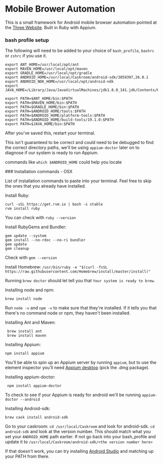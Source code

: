 # Mobile Brower Automation
This is a small framework for Android mobile browser automation pointed at the [Three Website](www.three.co.uk). Built in Ruby with Appium.  

### bash profile setup

The following will need to be added to your choice of `bash_profile`, `bashrc` or `zshrc` if you use it.

```
export ANT_HOME=/usr/local/opt/ant
export MAVEN_HOME=/usr/local/opt/maven
export GRADLE_HOME=/usr/local/opt/gradle
export ANDROID_HOME=/usr/local/Caskroom/android-sdk/3859397,26.0.1
export ANDROID_NDK_HOME=/usr/local/opt/android-ndk
export JAVA_HOME=/Library/Java/JavaVirtualMachines/jdk1.8.0_141.jdk/Contents/Home

export PATH=$ANT_HOME/bin:$PATH
export PATH=$MAVEN_HOME/bin:$PATH
export PATH=$GRADLE_HOME/bin:$PATH
export PATH=$ANDROID_HOME/tools:$PATH
export PATH=$ANDROID_HOME/platform-tools:$PATH
export PATH=$ANDROID_HOME/build-tools/19.1.0:$PATH
export PATH=$JAVA_HOME/bin:$PATH
```

After you've saved this, restart your terminal.  

This isn't guaranteed to be correct and could need to be debugged to find the correct directory paths, we'll be using `appium-doctor` later on to diagnose if our system is ready to run Appium.

commands like `which $ANDROID_HOME` could help you locate

### Installation commands - OSX  

List of installation commands to paste into your terminal. Feel free to skip the ones that you already have installed.

Install Ruby:

``` 
curl -sSL https://get.rvm.io | bash -s stable
rvm install ruby
```

You can check with `ruby --version`

Install RubyGems and Bundler:

```
gem update --system
gem install --no-rdoc --no-ri bundler
gem update
gem cleanup
```
Check with `gem --version`

Install Homebrew:
` /usr/bin/ruby -e "$(curl -fsSL https://raw.githubusercontent.com/Homebrew/install/master/install)" `  

Running  `brew doctor` should let tell you that `Your system is ready to brew`.

Installing node and npm:

` brew install node `

Run `node -v` and `npm -v` to make sure that they're installed. If it tells you that there's no command node or npm, they haven't been installed.  

Installing Ant and Maven:

` brew install ant`  
` brew install maven`  

Installing Appium: 

` npm install appium `  

You'll be able to spin up an Appium server by running `appium`, but to use the element inspector you'll need [Appium desktop](https://github.com/appium/appium-desktop/releases/tag/v1.2.6) (pick the .dmg package).

Installing appium-doctor:

` npm install appium-doctor`  

To check to see if your Appium is ready for android we'll be running `appium-doctor --android`  

Installing Android-sdk:

` brew cask install android-sdk `  

Go to your caskroom: `cd /usr/local/Caskroom` and look for android-sdk. `cd android-sdk` and look at the version number. This should match what you set your `ANDROID_HOME` path earlier. If not go back into your bash_profile and update it to `/usr/local/Caskroom/android-sdk/<the version number here>`  


If that doesn't work, you can try installing [Android Studio](https://developer.android.com/studio/index.html) and matching up your PATH from there.  


